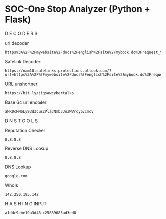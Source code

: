 # SOC-One Stop Analyzer (Python + Flask)

D E C O D E R S

url decoder
```
https%3A%2F%2Fmywebsite%2Fdocs%2Fenglish%2Fsite%2Fmybook.do%3Frequest_type
```


Safelink Decoder:  
```
https://nam10.safelinks.protection.outlook.com/?url=https%3A%2F%2Fmywebsite%2Fdocs%2Fenglish%2Fsite%2Fmybook.do%3Frequest_type
```

URL unshortner
```
https://bit.ly/jigsawcybertalks
```
Base 64 url encoder
```
aHR0cHM6Ly93d3cuZ2Vla3Nmb3JnZWVrcy5vcmcv
```


D N S   T O O L S

Reputation Checker
```
8.8.8.8
```
Reverse DNS Lookup
```
8.8.8.8
```

DNS Lookup
```
google.com
```

WhoIs
```
142.250.195.142
```


H A S H I N G  INPUT
```
a1ddc9ebe19a3d43ec25889085ad3ed8
```
